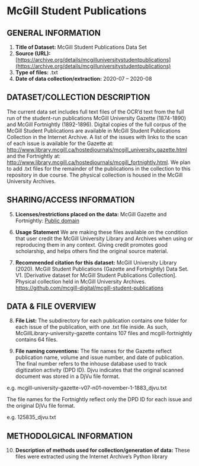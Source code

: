 # McGill Student Publications

## GENERAL INFORMATION

1. **Title of Dataset:** McGill Student Publications Data Set
2. **Source (URL):** [https://archive.org/details/mcgilluniversitystudentpublications](https://archive.org/details/mcgilluniversitystudentpublications) 
3. **Type of files:** .txt
4. **Date of data collection/extraction:** 2020-07 – 2020-08 

## DATASET/COLLECTION DESCRIPTION

The current data set includes full text files of the OCR’d text from the full run of the student-run publications McGill University Gazette (1874-1890)
and McGill Fortnightly (1892-1896). Digital copies of the full corpus of the McGill Student Publications are available in McGill Student Publications Collection 
in the Internet Archive.  A list of the issues with links to the scan of each issue is available for the Gazette at: http://www.library.mcgill.ca/hostedjournals/mcgill_university_gazette.html  
and the Fortnightly at: http://www.library.mcgill.ca/hostedjournals/mcgill_fortnightly.html. We plan to add .txt files for the remainder of the publications 
in the collection to this repository in due course.  The physical collection is housed in the McGill University Archives. 

## SHARING/ACCESS INFORMATION

5. **Licenses/restrictions placed on the data:** 
McGill Gazette and Fortnightly: [Public domain](https://creativecommons.org/publicdomain/mark/1.0/) 

6. **Usage Statement** We are making these files available on the condition that user credit the McGill University Library and Archives when using or 
reproducing them in any context. Giving credit promotes good scholarship, and helps others find the original source material. 

7. **Recommended citation for this dataset:** McGill University Library (2020). McGill Student Publications (Gazette and Fortnightly) Data Set. V1.
[Derivative dataset for McGill Student Publications Collection]. Physical collection held in McGill University Archives. https://github.com/mcgill-digital/mcgill-student-publications


## DATA &amp; FILE OVERVIEW

8. **File List:**
The subdirectory for each publication contains one folder for each issue of the publication, with one .txt file inside. 
As such, McGillLibrary-university-gazette contains 107 files and mcgill-fortnightly contains 64 files. 

9. **File naming conventions:**
The file names for the Gazette reflect publication name, volume and issue number,  and date of publication. The final number refers to the inhouse database used to track digitization activity (DPD ID).
Djvu indicates that the original scanned document was stored in a DjVu file format.

  e.g. mcgill-university-gazette-v07-n01-november-1-1883_djvu.txt
  
The file names for the Fortnightly reflect only the DPD ID for each issue and the original DjVu file format.
  
  e.g. 125835_djvu.txt 


## METHODOLGICAL INFORMATION

10. **Description of methods used for collection/generation of data:** These files were extracted using the Internet Archive’s Python library
